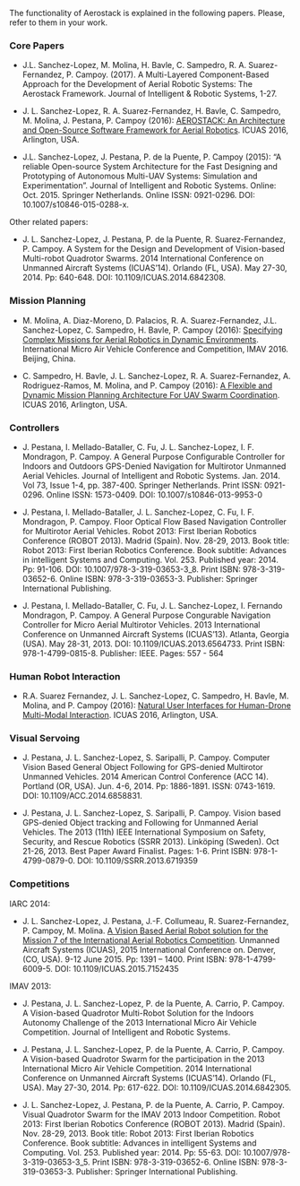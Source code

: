 The functionality of Aerostack is explained in the following papers. Please, refer to them in your work.

### Core Papers

- J.L. Sanchez-Lopez, M. Molina, H. Bavle, C. Sampedro, R. A. Suarez-Fernandez, P. Campoy. (2017). A Multi-Layered Component-Based Approach for the Development of Aerial Robotic Systems: The Aerostack Framework. Journal of Intelligent & Robotic Systems, 1-27.

- J. L. Sanchez-Lopez, R. A. Suarez-Fernandez, H. Bavle, C. Sampedro, M. Molina, J. Pestana, P. Campoy (2016): [AEROSTACK: An Architecture and Open-Source Software Framework for Aerial Robotics](http://oa.upm.es/43927/1/ICUAS16_0103_FI.pdf). ICUAS 2016, Arlington, USA.

- J.L. Sanchez-Lopez, J. Pestana, P. de la Puente, P. Campoy (2015): “A reliable Open-source System Architecture for the Fast Designing and Prototyping of Autonomous Multi-UAV Systems: Simulation and Experimentation”. Journal of Intelligent and Robotic Systems. Online: Oct. 2015. Springer Netherlands. Online ISSN: 0921-0296. DOI: 10.1007/s10846-015-0288-x.

Other related papers:

- J. L. Sanchez-Lopez, J. Pestana, P. de la Puente, R. Suarez-Fernandez, P. Campoy. A System for the Design and Development of Vision-based Multi-robot Quadrotor Swarms. 2014 International Conference on Unmanned Aircraft Systems (ICUAS’14). Orlando (FL, USA). May 27-30, 2014. Pp: 640-648. DOI: 10.1109/ICUAS.2014.6842308.

### Mission Planning

- M. Molina, A. Diaz-Moreno, D. Palacios, R. A. Suarez-Fernandez, J.L. Sanchez-Lopez, C. Sampedro, H. Bavle, P. Campoy (2016): [Specifying Complex Missions for Aerial Robotics in Dynamic Environments](http://www.imavs.org/papers/2016/270_IMAV2016_Proceedings.pdf). International Micro Air Vehicle Conference and Competition, IMAV 2016. Beijing, China.

- C. Sampedro, H. Bavle, J. L. Sanchez-Lopez, R. A. Suarez-Fernandez,  A. Rodriguez-Ramos, M. Molina, and P. Campoy (2016): [A Flexible and Dynamic Mission Planning Architecture For UAV Swarm Coordination](http://oa.upm.es/43929/1/ICUAS16_0200_FI.pdf). ICUAS 2016, Arlington, USA.

### Controllers

- J. Pestana, I. Mellado-Bataller, C. Fu, J. L. Sanchez-Lopez, I. F. Mondragon, P. Campoy. A General Purpose Configurable Controller for Indoors and Outdoors GPS-Denied Navigation for Multirotor Unmanned Aerial Vehicles. Journal of Intelligent and Robotic Systems. Jan. 2014. Vol 73, Issue 1-4, pp. 387-400. Springer Netherlands. Print ISSN: 0921-0296. Online ISSN: 1573-0409. DOI: 10.1007/s10846-013-9953-0

- J. Pestana, I. Mellado-Bataller, J. L. Sanchez-Lopez, C. Fu, I. F. Mondragon, P. Campoy. Floor Optical Flow Based Navigation Controller for Multirotor Aerial Vehicles. Robot 2013: First Iberian Robotics Conference (ROBOT 2013). Madrid (Spain). Nov. 28-29, 2013. Book title: Robot 2013: First Iberian Robotics Conference. Book subtitle: Advances in intelligent Systems and Computing. Vol. 253. Published year: 2014. Pp: 91-106. DOI: 10.1007/978-3-319-03653-3_8. Print ISBN: 978-3-319-03652-6. Online ISBN: 978-3-319-03653-3. Publisher: Springer International Publishing.

- J. Pestana, I. Mellado-Bataller, C. Fu, J. L. Sanchez-Lopez, I. Fernando Mondragon, P. Campoy. A General Purpose Congurable Navigation Controller for Micro Aerial Multirotor Vehicles. 2013 International Conference on Unmanned Aircraft Systems (ICUAS’13). Atlanta, Georgia (USA). May 28-31, 2013. DOI: 10.1109/ICUAS.2013.6564733. Print ISBN: 978-1-4799-0815-8. Publisher: IEEE. Pages: 557 - 564

### Human Robot Interaction

-  R.A. Suarez Fernandez, J. L. Sanchez-Lopez,  C. Sampedro, H. Bavle, M. Molina, and P. Campoy (2016): [Natural User Interfaces for Human-Drone Multi-Modal Interaction](http://oa.upm.es/43928/1/ICUAS16_0195_FI.pdf). ICUAS 2016, Arlington, USA.

### Visual Servoing

- J. Pestana, J. L. Sanchez-Lopez, S. Saripalli, P. Campoy. Computer Vision Based General Object Following for GPS-denied Multirotor Unmanned Vehicles. 2014 American Control Conference (ACC 14). Portland (OR, USA). Jun. 4-6, 2014. Pp: 1886-1891. ISSN: 0743-1619. DOI: 10.1109/ACC.2014.6858831.

- J. Pestana, J. L. Sanchez-Lopez, S. Saripalli, P. Campoy. Vision based GPS-denied Object tracking and Following for Unmanned Aerial Vehicles. The 2013 (11th) IEEE International Symposium on Safety, Security, and Rescue Robotics (SSRR 2013). Linköping (Sweden). Oct 21-26, 2013. Best Paper Award Finalist. Pages: 1-6. Print ISBN: 978-1-4799-0879-0. DOI: 10.1109/SSRR.2013.6719359

### Competitions

IARC 2014:

- J. L. Sanchez-Lopez, J. Pestana, J.-F. Collumeau, R. Suarez-Fernandez, P. Campoy, M. Molina. [A Vision Based Aerial Robot solution for the Mission 7 of the International Aerial Robotics Competition](http://oa.upm.es/42823/1/INVE_MEM_2015_231476.pdf). Unmanned Aircraft Systems (ICUAS), 2015 International Conference on. Denver, (CO, USA). 9-12 June 2015. Pp: 1391 – 1400. Print ISBN: 978-1-4799-6009-5. DOI: 10.1109/ICUAS.2015.7152435

IMAV 2013:

- J. Pestana, J. L. Sanchez-Lopez, P. de la Puente, A. Carrio, P. Campoy. A Vision-based Quadrotor Multi-Robot Solution for the Indoors Autonomy Challenge of the 2013 International Micro Air Vehicle Competition. Journal of Intelligent and Robotic Systems.

- J. Pestana, J. L. Sanchez-Lopez, P. de la Puente, A. Carrio, P. Campoy. A Vision-based Quadrotor Swarm for the participation in the 2013 International Micro Air Vehicle Competition. 2014 International Conference on Unmanned Aircraft Systems (ICUAS’14). Orlando (FL, USA). May 27-30, 2014. Pp: 617-622. DOI: 10.1109/ICUAS.2014.6842305.

- J. L. Sanchez-Lopez, J. Pestana, P. de la Puente, A. Carrio, P. Campoy. Visual Quadrotor Swarm for the IMAV 2013 Indoor Competition. Robot 2013: First Iberian Robotics Conference (ROBOT 2013). Madrid (Spain). Nov. 28-29, 2013. Book title: Robot 2013: First Iberian Robotics Conference. Book subtitle: Advances in intelligent Systems and Computing. Vol. 253. Published year: 2014. Pp: 55-63. DOI: 10.1007/978-3-319-03653-3_5. Print ISBN: 978-3-319-03652-6. Online ISBN: 978-3-319-03653-3. Publisher: Springer International Publishing.
